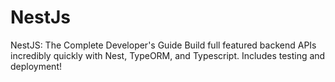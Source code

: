 # NestJs
NestJS: The Complete Developer's Guide Build full featured backend APIs incredibly quickly with Nest, TypeORM, and Typescript. Includes testing and deployment!
